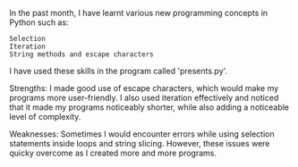 In the past month, I have learnt various new programming concepts in Python such as:

    Selection
    Iteration
    String methods and escape characters

I have used these skills in the program called 'presents.py'.

Strengths: I made good use of escape characters, which would make my programs more user-friendly. I also used iteration effectively and noticed that it made my programs noticeably shorter, while also adding a noticeable level of complexity.

Weaknesses: Sometimes I would encounter errors while using selection statements inside loops and string slicing. However, these issues were quicky overcome as I created more and more programs.
